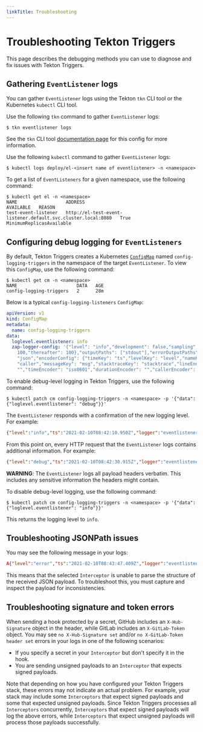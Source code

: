 ```yaml
---
linkTitle: Troubleshooting
---
```

# Troubleshooting Tekton Triggers

This page describes the debugging methods you can use to diagnose and fix issues with Tekton Triggers.

## Gathering `EventListener` logs

You can gather `EventListener` logs using the Tekton `tkn` CLI tool or the Kubernetes `kubectl` CLI tool.

Use the following `tkn` command to gather `EventListener` logs:

```shell
$ tkn eventlistener logs
```
See the `tkn` CLI tool [documentation page](https://github.com/tektoncd/cli/blob/main/docs/cmd/tkn_eventlistener_logs.md) for this config for more information.

Use the following `kubectl` command to gather `EventListener` logs:

```shell
$ kubectl logs deploy/el-<insert name of eventlistener> -n <namespace>
```

To get a list of `EventListeners` for a given namespace, use the following command:

```shell
$ kubectl get el -n <namespace>
NAME                  ADDRESS                                                        AVAILABLE   REASON
test-event-listener   http://el-test-event-listener.default.svc.cluster.local:8080   True        MinimumReplicasAvailable
```

## Configuring debug logging for `EventListeners`

By default, Tekton Triggers creates a Kubernetes [`ConfigMap`](https://kubernetes.io/docs/concepts/configuration/configmap/) named `config-logging-triggers`
in the namespace of the target `EventListener`. To view this `ConfigMap`, use the following command: 

```shell
$ kubectl get cm -n <namespace>
NAME                      DATA   AGE
config-logging-triggers   2      28m
```

Below is a typical `config-logging-listeners` `ConfigMap`:

```yaml
apiVersion: v1
kind: ConfigMap
metadata:
  name: config-logging-triggers
data:
  loglevel.eventlistener: info
  zap-logger-config: '{"level": "info","development": false,"sampling": {"initial":
    100,"thereafter": 100},"outputPaths": ["stdout"],"errorOutputPaths": ["stderr"],"encoding":
    "json","encoderConfig": {"timeKey": "ts","levelKey": "level","nameKey": "logger","callerKey":
    "caller","messageKey": "msg","stacktraceKey": "stacktrace","lineEnding": "","levelEncoder":
    "","timeEncoder": "iso8601","durationEncoder": "","callerEncoder": ""}}'
```

To enable debug-level logging in Tekton Triggers, use the following command:

```shell
$ kubectl patch cm config-logging-triggers -n <namespace> -p '{"data": {"loglevel.eventlistener": "debug"}}'
```

The `EventListener` responds with a confirmation of the new logging level. For example:

```json
{"level":"info","ts":"2021-02-10T08:42:10.950Z","logger":"eventlistener","caller":"logging/config.go:207","msg":"Updating logging level for eventlistener from debug to info.","knative.dev/controller":"eventlistener","logging.googleapis.com/labels":{},"logging.googleapis.com/sourceLocation":{"file":"knative.dev/pkg@v0.0.0-20210107022335-51c72e24c179/logging/config.go","line":"207","function":"knative.dev/pkg/logging.UpdateLevelFromConfigMap.func1"}}
```

From this point on, every HTTP request that the `EventListener` logs contains additional information. For example: 

```json
{"level":"debug","ts":"2021-02-10T08:42:30.915Z","logger":"eventlistener","caller":"sink/sink.go:93","msg":"EventListener: demo-event-listener in Namespace: default handling event (EventID: 9x4mb) with path /testing, payload: {\"testing\": \"value\"} and header: map[Accept:[*/*] Content-Length:[20] Content-Type:[application/x-www-form-urlencoded] User-Agent:[curl/7.61.1] X-Auth:[testing]]","knative.dev/controller":"eventlistener","/triggers-eventid":"9x4mb","logging.googleapis.com/labels":{},"logging.googleapis.com/sourceLocation":{"file":"github.com/tektoncd/triggers/pkg/sink/sink.go","line":"93","function":"github.com/tektoncd/triggers/pkg/sink.Sink.HandleEvent"}}
```

**WARNING**: The `EventListener` logs all payload headers verbatim. This includes any sensitive information the headers might contain.

To disable debug-level logging, use the following command:

```shell
$ kubectl patch cm config-logging-triggers -n <namespace> -p '{"data": {"loglevel.eventlistener": "info"}}'
```

This returns the logging level to `info`.

## Troubleshooting JSONPath issues

You may see the following message in your logs:

```json
A{"level":"error","ts":"2021-02-10T08:43:47.409Z","logger":"eventlistener","caller":"sink/sink.go:230","msg":"failed to ApplyEventValuesToParams: failed to replace JSONPath value for param message: $(body.message): message is not found","knative.dev/controller":"eventlistener","/triggers-eventid":"c8f88","/trigger":"demo-trigger","logging.googleapis.com/labels":{},"logging.googleapis.com/sourceLocation":{"file":"github.com/tektoncd/triggers/pkg/sink/sink.go","line":"230","function":"github.com/tektoncd/triggers/pkg/sink.Sink.processTrigger"},"stacktrace":"github.com/tektoncd/triggers/pkg/sink.Sink.processTrigger\n\tgithub.com/tektoncd/triggers/pkg/sink/sink.go:230\ngithub.com/tektoncd/triggers/pkg/sink.Sink.HandleEvent.func1\n\tgithub.com/tektoncd/triggers/pkg/sink/sink.go:125"}
```

This means that the selected `Interceptor` is unable to parse the structure of the received JSON payload. To troubleshoot this, you must capture and inspect the payload for inconsistencies.

## Troubleshooting signature and token errors

When sending a hook protected by a secret, GitHub includes an `X-Hub-Signature` object in the header, while GitLab includes an `X-GitLab-Token` object.
You may see `no X-Hub-Signature set` and/or `no X-GitLab-Token header set` errors in your logs in one of the following scenarios:

*  If you specify a secret in your `Interceptor` but don't specify it in the hook.
*  You are sending unsigned payloads to an `Interceptor` that expects signed payloads.

Note that depending on how you have configured your Tekton Triggers stack, these errors may not indicate an actual problem. For example, your stack may
include some `Interceptors` that expect signed payloads and some that expected unsigned payloads. Since Tekton Triggers processes all `Interceptors`
concurrently, `Interceptors` that expect signed payloads will log the above errors, while `Interceptors` that expect unsigned payloads will process
those payloads successfully.
